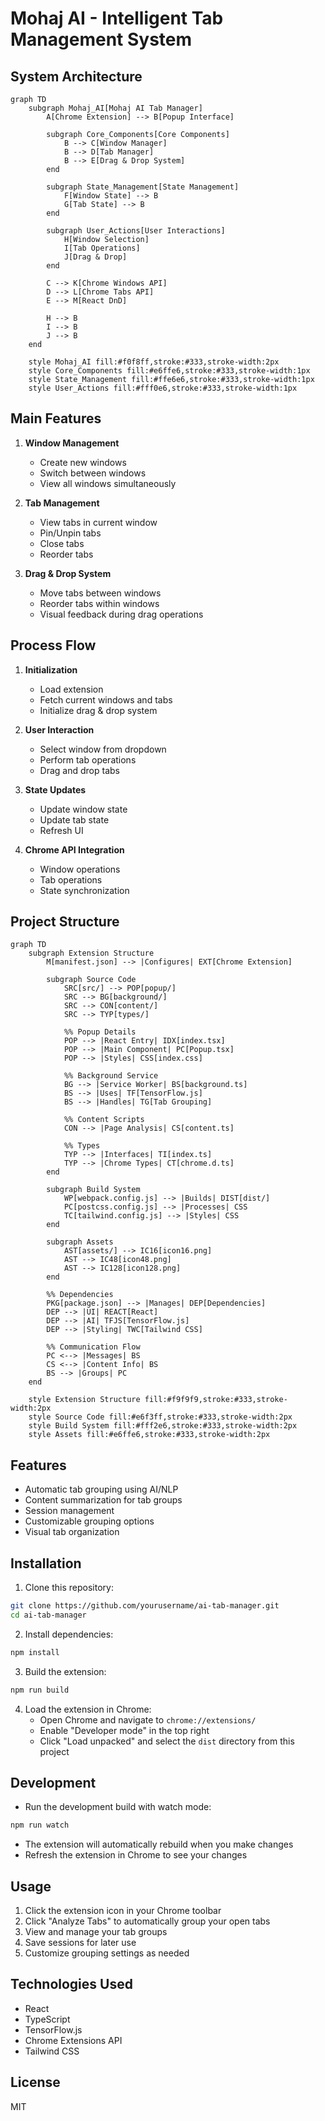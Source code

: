# Mohaj AI - Intelligent Tab Management System

## System Architecture

```mermaid
graph TD
    subgraph Mohaj_AI[Mohaj AI Tab Manager]
        A[Chrome Extension] --> B[Popup Interface]
        
        subgraph Core_Components[Core Components]
            B --> C[Window Manager]
            B --> D[Tab Manager]
            B --> E[Drag & Drop System]
        end

        subgraph State_Management[State Management]
            F[Window State] --> B
            G[Tab State] --> B
        end

        subgraph User_Actions[User Interactions]
            H[Window Selection]
            I[Tab Operations]
            J[Drag & Drop]
        end

        C --> K[Chrome Windows API]
        D --> L[Chrome Tabs API]
        E --> M[React DnD]

        H --> B
        I --> B
        J --> B
    end

    style Mohaj_AI fill:#f0f8ff,stroke:#333,stroke-width:2px
    style Core_Components fill:#e6ffe6,stroke:#333,stroke-width:1px
    style State_Management fill:#ffe6e6,stroke:#333,stroke-width:1px
    style User_Actions fill:#fff0e6,stroke:#333,stroke-width:1px
```

## Main Features

1. **Window Management**
   - Create new windows
   - Switch between windows
   - View all windows simultaneously

2. **Tab Management**
   - View tabs in current window
   - Pin/Unpin tabs
   - Close tabs
   - Reorder tabs

3. **Drag & Drop System**
   - Move tabs between windows
   - Reorder tabs within windows
   - Visual feedback during drag operations

## Process Flow

1. **Initialization**
   - Load extension
   - Fetch current windows and tabs
   - Initialize drag & drop system

2. **User Interaction**
   - Select window from dropdown
   - Perform tab operations
   - Drag and drop tabs

3. **State Updates**
   - Update window state
   - Update tab state
   - Refresh UI

4. **Chrome API Integration**
   - Window operations
   - Tab operations
   - State synchronization

## Project Structure

```mermaid
graph TD
    subgraph Extension Structure
        M[manifest.json] --> |Configures| EXT[Chrome Extension]
        
        subgraph Source Code
            SRC[src/] --> POP[popup/]
            SRC --> BG[background/]
            SRC --> CON[content/]
            SRC --> TYP[types/]

            %% Popup Details
            POP --> |React Entry| IDX[index.tsx]
            POP --> |Main Component| PC[Popup.tsx]
            POP --> |Styles| CSS[index.css]
            
            %% Background Service
            BG --> |Service Worker| BS[background.ts]
            BS --> |Uses| TF[TensorFlow.js]
            BS --> |Handles| TG[Tab Grouping]
            
            %% Content Scripts
            CON --> |Page Analysis| CS[content.ts]
            
            %% Types
            TYP --> |Interfaces| TI[index.ts]
            TYP --> |Chrome Types| CT[chrome.d.ts]
        end

        subgraph Build System
            WP[webpack.config.js] --> |Builds| DIST[dist/]
            PC[postcss.config.js] --> |Processes| CSS
            TC[tailwind.config.js] --> |Styles| CSS
        end

        subgraph Assets
            AST[assets/] --> IC16[icon16.png]
            AST --> IC48[icon48.png]
            AST --> IC128[icon128.png]
        end

        %% Dependencies
        PKG[package.json] --> |Manages| DEP[Dependencies]
        DEP --> |UI| REACT[React]
        DEP --> |AI| TFJS[TensorFlow.js]
        DEP --> |Styling| TWC[Tailwind CSS]

        %% Communication Flow
        PC <--> |Messages| BS
        CS <--> |Content Info| BS
        BS --> |Groups| PC
    end

    style Extension Structure fill:#f9f9f9,stroke:#333,stroke-width:2px
    style Source Code fill:#e6f3ff,stroke:#333,stroke-width:2px
    style Build System fill:#fff2e6,stroke:#333,stroke-width:2px
    style Assets fill:#e6ffe6,stroke:#333,stroke-width:2px
```

## Features

- Automatic tab grouping using AI/NLP
- Content summarization for tab groups
- Session management
- Customizable grouping options
- Visual tab organization

## Installation

1. Clone this repository:
```bash
git clone https://github.com/yourusername/ai-tab-manager.git
cd ai-tab-manager
```

2. Install dependencies:
```bash
npm install
```

3. Build the extension:
```bash
npm run build
```

4. Load the extension in Chrome:
   - Open Chrome and navigate to `chrome://extensions/`
   - Enable "Developer mode" in the top right
   - Click "Load unpacked" and select the `dist` directory from this project

## Development

- Run the development build with watch mode:
```bash
npm run watch
```

- The extension will automatically rebuild when you make changes
- Refresh the extension in Chrome to see your changes

## Usage

1. Click the extension icon in your Chrome toolbar
2. Click "Analyze Tabs" to automatically group your open tabs
3. View and manage your tab groups
4. Save sessions for later use
5. Customize grouping settings as needed

## Technologies Used

- React
- TypeScript
- TensorFlow.js
- Chrome Extensions API
- Tailwind CSS

## License

MIT
